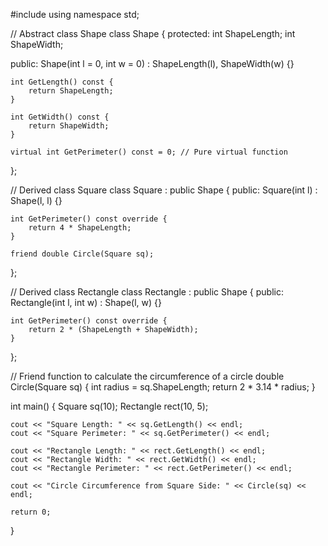 #include <iostream>
using namespace std;

// Abstract class Shape
class Shape {
protected:
    int ShapeLength;
    int ShapeWidth;

public:
    Shape(int l = 0, int w = 0) : ShapeLength(l), ShapeWidth(w) {}

    int GetLength() const {
        return ShapeLength;
    }

    int GetWidth() const {
        return ShapeWidth;
    }

    virtual int GetPerimeter() const = 0; // Pure virtual function
};

// Derived class Square
class Square : public Shape {
public:
    Square(int l) : Shape(l, l) {}

    int GetPerimeter() const override {
        return 4 * ShapeLength;
    }

    friend double Circle(Square sq);
};

// Derived class Rectangle
class Rectangle : public Shape {
public:
    Rectangle(int l, int w) : Shape(l, w) {}

    int GetPerimeter() const override {
        return 2 * (ShapeLength + ShapeWidth);
    }
};

// Friend function to calculate the circumference of a circle
double Circle(Square sq) {
    int radius = sq.ShapeLength;
    return 2 * 3.14 * radius;
}

int main() {
    Square sq(10);
    Rectangle rect(10, 5);

    cout << "Square Length: " << sq.GetLength() << endl;
    cout << "Square Perimeter: " << sq.GetPerimeter() << endl;

    cout << "Rectangle Length: " << rect.GetLength() << endl;
    cout << "Rectangle Width: " << rect.GetWidth() << endl;
    cout << "Rectangle Perimeter: " << rect.GetPerimeter() << endl;

    cout << "Circle Circumference from Square Side: " << Circle(sq) << endl;

    return 0;
}